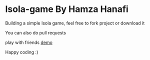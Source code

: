 # Isola-game By Hamza Hanafi

Building a simple Isola game, feel free to fork project or download it

You can also do pull requests

play with friends [demo]([https://hamzahanafi11.github.io/isola/](https://isola-dot-lofty-chemist-420522.ue.r.appspot.com/))

Happy coding :)
